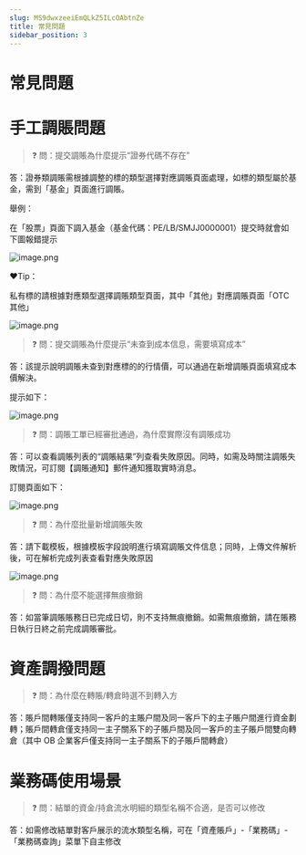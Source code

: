 ```yaml
---
slug: MS9dwxzeeiEmQLkZ5ILcOAbtnZe
title: 常見問題
sidebar_position: 3
---
```



# 常見問題


# 手工調賬問題


> ❓ 問：提交調賬為什麼提示“證券代碼不存在”


答：證券類調賬需根據調整的標的類型選擇對應調賬頁面處理，如標的類型屬於基金，需到「基金」頁面進行調賬。


舉例：


在「股票」頁面下調入基金（基金代碼：PE/LB/SMJJ0000001）提交時就會如下圖報錯提示


![image.png](/assets/98439e866babe530fb04376bab11f50d.png)


❤️Tip：


私有標的請根據對應類型選擇調賬類型頁面，其中「其他」對應調賬頁面「OTC 其他」


![image.png](/assets/f85406bdf8cd135ef26e5aeacc9e4da9.png)


> ❓ 問：提交調賬為什麼提示“未查到成本信息，需要填寫成本”


答：該提示說明調賬未查到對應標的的行情價，可以通過在新增調賬頁面填寫成本價解決。


提示如下：


![image.png](/assets/d161e0c15a1ad0bf5a32a4af570dce17.png)


> ❓ 問：調賬工單已經審批通過，為什麼實際沒有調賬成功


答：可以查看調賬列表的“調賬結果”列查看失敗原因。同時，如需及時關注調賬失敗情況，可訂閱【調賬通知】郵件通知獲取實時消息。


訂閱頁面如下：


![image.png](/assets/2924f681b8baccfc3b75781480907212.png)


> ❓ 問：為什麼批量新增調賬失敗


答：請下載模板，根據模板字段說明進行填寫調賬文件信息；同時，上傳文件解析後，可在解析完成列表查看對應失敗原因


![image.png](/assets/6b4c5a3aabd2d8a95fce4a9ff83d19b0.png)


> ❓ 問：為什麼不能選擇無痕撤銷


答：如當筆調賬賬務日已完成日切，則不支持無痕撤銷。如需無痕撤銷，請在賬務日執行日終之前完成調賬審批。


# 資產調撥問題


> ❓ 問：為什麼在轉賬/轉倉時選不到轉入方


答：賬戶間轉賬僅支持同一客戶的主賬户間及同一客戶下的主子賬户間進行資金劃轉；賬戶間轉倉僅支持同一主子關系下的子賬戶間及同一客戶的主子賬戶間雙向轉倉（其中 OB 企業客戶僅支持同一主子關系下的子賬戶間轉倉）


# 業務碼使用場景


> ❓ 問：結單的資金/持倉流水明細的類型名稱不合適，是否可以修改


答：如需修改結單對客戶展示的流水類型名稱，可在「資產賬戶」-「業務碼」-「業務碼查詢」菜單下自主修改

